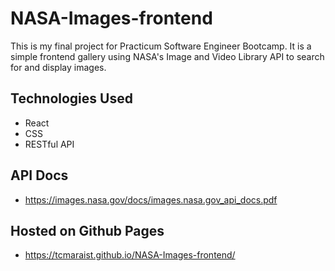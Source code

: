 # NASA-Images-frontend

This is my final project for Practicum Software Engineer Bootcamp. It is a simple frontend gallery using NASA's Image and Video Library API to search for and display images.

## Technologies Used

- React
- CSS
- RESTful API

## API Docs

- https://images.nasa.gov/docs/images.nasa.gov_api_docs.pdf

## Hosted on Github Pages

- https://tcmaraist.github.io/NASA-Images-frontend/
